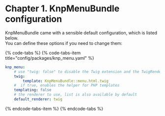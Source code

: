 # Chapter 1. KnpMenuBundle configuration

KnpMenuBundle came with a sensible default configuration, which is listed below.  
You can define these options if you need to change them:

{% code-tabs %}
{% code-tabs-item title="config/packages/knp\_menu.yaml" %}
```yaml
knp_menu:
    # use "twig: false" to disable the Twig extension and the TwigRenderer
    twig:
        template: KnpMenuBundle::menu.html.twig
    #  if true, enables the helper for PHP templates
    templating: false
    # the renderer to use, list is also available by default
    default_renderer: twig
```
{% endcode-tabs-item %}
{% endcode-tabs %}

